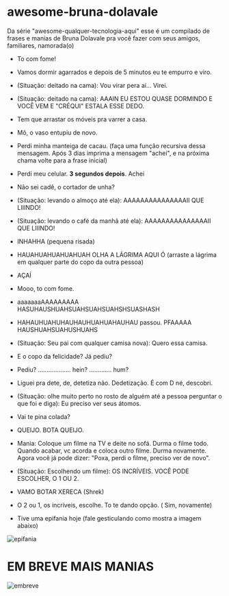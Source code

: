 # awesome-bruna-dolavale
Da série "awesome-qualquer-tecnologia-aqui" esse é um compilado de frases e manias de Bruna Dolavale pra você fazer com seus amigos, familiares, namorada(o)
* To com fome!
* Vamos dormir agarrados e depois de 5 minutos eu te empurro e viro.
* (Situação: deitado na cama):  Vou virar pera aí...              Virei.
* (Situação: deitado na cama): AAAIN EU ESTOU QUASE DORMINDO E VOCÊ VEM E "CRÉQUI" ESTALA ESSE DEDO. 
* Tem que arrastar os móveis pra varrer a casa. 
* Mô, o vaso entupiu de novo.
* Perdi minha manteiga de cacau. (faça uma função recursiva dessa mensagem. Após 3 dias imprima a mensagem "achei", e na próxima chama volte para a frase inicial)
* Perdi meu celular. **3 segundos depois**. Achei
* Não sei cadê, o cortador de unha?
* (Situação: levando o almoço até ela): AAAAAAAAAAAAAAAII QUE LIIINDO!
* (Situação: levando o café da manhã até ela): AAAAAAAAAAAAAAAII QUE LIIINDO!
* INHAHHA (pequena risada)
* HAUAHUAHUAHUAHUAH OLHA A LÁGRIMA AQUI Ó (arraste a lágrima em qualquer parte do copo da outra pessoa)
* AÇAÍ
* Mooo, to com fome.
* aaaaaaaAAAAAAAAA HASUHAUSHUAHSUAHSUAHSUAHSHSUASHASH 
* HAHAUHUAHUHAUHAUHUAHUAHAUHAU passou.   PFAAAAA HAUSHUAHSUAHUSHUAHS
* (Situação: Seu pai com qualquer camisa nova): Quero essa camisa. 
* E o copo da felicidade? Já pediu?
* Pediu? ...................  hein? ............. hum?
* Liguei pra dete, de, detetiza não. Dedetização. É com D né, descobri.
* (Situação: olhe muito perto no rosto de alguém até a pessoa perguntar o que foi e diga): Eu preciso ver seus átomos.
* Vai te pina colada?
* QUEIJO. BOTA QUEIJO.
* Mania: Coloque um filme na TV e deite no sofá. Durma o filme todo. Quando acabar, vc acorda e coloca outro filme. Durma novamente. Agora você já pode dizer: "Poxa, perdi o filme, preciso ver de novo".

* (Situação: Escolhendo um filme): OS INCRÍVEIS. VOCÊ PODE ESCOLHER, O 1 OU 2.
* VAMO BOTAR XERECA (Shrek)
* O 2 ou 1, os incríveis, escolhe. To te dando opção. ( Sim, novamente)

* Tive uma epifania hoje (fale gesticulando como mostra a imagem abaixo)

![epifania](https://instagram.fsdu5-1.fna.fbcdn.net/v/t51.2885-15/e35/41673089_164381431132241_1523299065249225843_n.jpg?_nc_ht=instagram.fsdu5-1.fna.fbcdn.net&_nc_cat=105&_nc_ohc=GvMaIla_w8oAX-VbKYH&oh=91e5ce1edd6c22f544400bfbab56cdb2&oe=5F4C9F8A)



# EM BREVE MAIS MANIAS
![embreve](https://instagram.fsdu5-1.fna.fbcdn.net/v/t51.2885-15/e35/75244338_151974819472938_3478583827129344156_n.jpg?_nc_ht=instagram.fsdu5-1.fna.fbcdn.net&_nc_cat=106&_nc_ohc=Fy4O3F6xsR0AX_UPbm1&oh=d3303e84ef123943ea39889858df600f&oe=5F4F2F57)
